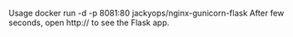 Usage
docker run -d -p 8081:80 jackyops/nginx-gunicorn-flask
After few seconds, open http://<host> to see the Flask app.
